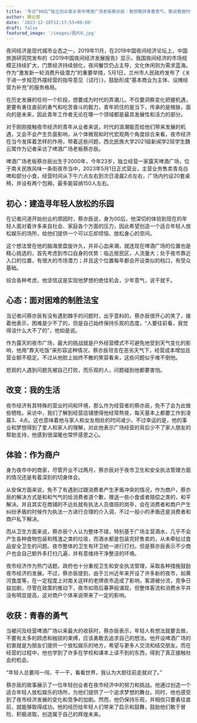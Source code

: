 ```yaml
---
title: '专访“00后”独立创业南关夜市啤酒广场老板蔡亦辰：敢想敢拼青春意气，敢说敢做时代担当'
author: 魏云鹭
date: '2023-12-18T12:17:55+08:00'
draft: false
featured_image: '/images/图片6.jpg'
---
```

夜间经济是现代城市业态之一，2019年11月，在2019中国夜间经济论坛上，中国旅游研究院发布的《2019中国夜间经济发展报告》显示，我国夜间经济的市场规模正持续扩大，门票经济持续弱化，夜间餐饮仍占主导，文化休闲则为需求蓝海。作为“激发新一轮消费升级潜力”的重要举措，5月1日，兰州市人民政府发布了《关于进一步规范外摆经营的指导意见（试行）》，鼓励形成“基本商业为主体、设摊经营为补充”的服务格局。

在历史发展的任何一个阶段，想要成为时代的弄潮儿，不仅要洞察变化把握机遇，更要有勇往直前的勇气和吃苦奋斗的毅力，青年抓住的是当下，传承的是根脉，面向的是未来，因此青年工作者无论在哪一个领域都是最具发展性和活力的部分。

对于刚刚接触夜市经济的青年从业者来说，时代的浪潮能否给他们带来发展的机遇，又会不会产生负面影响，从个体微观和时代宏观两个角度综合来看，夜市经济在当今发挥着怎样的作用，带着这些问题，西北民族大学2021级新闻学2班学生魏云鹭作为记者采访了啤酒广场老板蔡亦辰。

啤酒广场老板蔡亦辰出生于2000年，今年23岁，独立经营一家露天啤酒广场，位于南关民族风味一条街夜市当中，2023年5月1日正式营业，主营业务售卖青岛白啤和部分小食，经营时间从下午六点左右到次日凌晨2点左右，广场内约设20套桌椅，并设有两个包厢，最多能容纳150人左右。

## 初心：建造寻年轻人放松的乐园
在记者问道开始创业的原因时，蔡亦辰说，身为00后，他深切的体验到现在的年轻人面对着许多来自社会、家庭各个方面的压力，因此希望创造一个适合年轻人放松娱乐的场所，给他们提供一个可以忘却烦恼、放松身心的空间。

这个想法曾在他的脑海里盘旋许久，并非心血来潮，就连现在啤酒广场的位置也是精心挑选的，首先考虑到市口自身的优势：临近居民区，人流量大；处于夜市靠近入口的位置，有很大的市场潜力；并且这个位置每年都会开设类似的档口，有受众基础。

综合各种考虑，他坚信这是实现他梦想的绝佳机会，少年意气，说干就干。

## 心态：面对困难的制胜法宝
当记者问蔡亦辰有没有遇到棘手的问题时，出乎意料的，蔡亦辰很开心的笑了，接着他表示，困难是少不了的，但是自己始终保持乐观的态度，“人要往前看，我觉得没什么大不了的”，他如是说。

作为露天的夜市广场，最大的挑战就是户外经营模式不可避免地受到天气变化的影响，他用"靠天吃饭“来形容这种情况，蔡亦辰坦言在恶劣天气下，经营成本增加且营业额不稳定。不过从他脸上始终不散的笑容看来，这些问题似乎难不倒他。

悲观的人遇到问题先被自己打败，而乐观的人，问题碰到他都要害怕。

## 改变：我的生活
夜市经济有其特殊的营业时间和环境，那么作为经营者的蔡亦辰，免不了会为此做些牺牲。采访中，我们了解到经营店铺使得他经常熬夜，每天基本上都要工作到凌晨3、4点。这也意味着他与家人和女友相处的时间减少。不过幸运的是，他的事业和梦想得到了爱人和家人的理解，对此他表示广场经营的背后少不了家人朋友的帮助支持，他感到很温暖也常怀感恩之心。

## 体验：作为商户
身为夜市中的商家，尽管开业不过两月，蔡亦辰对于夜市卫生和安全执法管理方面的情况还是有着深刻的切身体会。

从安保方面来说，免不了有遇到过跟消费者产生矛盾冲突的情况，作为商户，蔡亦辰的解决方式是和和气气的给消费者道个歉，赠送一些小食或者赔偿之类的，和平解决。并且其实在商铺的不远处就有执法人员值班的岗亭，会在消费者和商户产生纠纷矛盾的时候作为执法一方进行合理的介入调，不过一般小的矛盾还是消费者和商户私下解决。

而从卫生方面来说，蔡亦辰个人认为整体不错，特别基于广场主营酒水，几乎不会产生各种食物包装和残渣之类的垃圾，而酒水都是包装完好售卖的，从未牵扯过食品安全卫生的问题。夜市整体的卫生有环卫统一进行打扫，但是蔡亦辰表示不少商户也会自己额外多打扫几遍，并有意维持干净整洁的环境。

夜市经济作为热门话题，政府也十分重视卫生和安全执法管理，采取各种措施鼓励夜市经济的发展。不过，蔡亦辰提到，由于兰州近年来开设了许多新的夜市，如黄河食度等，在一定程度上对南关这样的老牌夜市造成了影响，客源被分流，竞争日益加剧，尽管在政策的推动下，夜市如雨后春笋般涌现，但整体客流和消费水平并没有明显提高，这对商户个体来说带来了一定的影响。

## 收获：青春的勇气
当被问及经营啤酒广场以来最大的收获时，蔡亦辰表示，年轻人有想法就要去做，不要有太多的顾虑和枷锁的束缚，应该勇敢去追求自己的想法。他开设啤酒广场的初衷就是为朋友们提供一个放松娱乐的地方，希望与更多人交流和结交朋友。而在经营的过程中，他也学到了许多在学校和课本上读不到的东西，得到了真正接触社会的机会。

“年轻人总要闯一闯，干一干，看看世界，我认为大胆往前走就对了。”

蔡亦辰的故事展示了一位年轻创业者在夜市经济中的努力和挑战。他通过创造一个适合年轻人放松娱乐的场所，为他们提供了一个追求梦想的舞台。同时，他也感受到了夜市经济发展的变化和竞争的加剧。然而，他仍保持乐观，并相信只要勇往直前，就能够取得成功。他的经历给年轻人们带来了启示和鼓舞，鼓励他们敢于冒险、积极进取，创造属于自己的辉煌未来。
